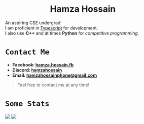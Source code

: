 <h1 align=center> <b>Hamza Hossain</b> </h1>


An aspiring CSE undergrad!\
I am proficient in [Typescript](https://www.typescriptlang.org/) for development.\
I also use __C++__ and at times __Python__ for *competitive programming*.


# `Contact Me`
- <b>Facebook: [hamza.hossain.fb](https://www.facebook.com/hamza.hossain.fb/)
- Discord: [hamzahossain](https://discord.com/users/953557729413333002)
- Email: <a href="mailto@hamzahossainphone@gmail.com">hamzahossainphone@gmail.com</a> </b>
> Feel free to contact me at any time!
# `Some Stats`
<picture>
  <source
    srcset="https://github-readme-streak-stats.herokuapp.com/?user=MdHamzaHossain&theme=monokai&hide_border=false&include_all_commits=true&border_radius=23"
    media="(prefers-color-scheme: dark)"
  />
  <source
    srcset="https://github-readme-streak-stats.herokuapp.com/?user=MdHamzaHossain&theme=gruvbox_light&hide_border=false&include_all_commits=true&border_radius=23"
    media="(prefers-color-scheme: light), (prefers-color-scheme: no-preference)"
  />
  <img src="https://github-readme-streak-stats.herokuapp.com/?user=MdHamzaHossain&theme=vue-dark&hide_border=false&include_all_commits=true&border_radius=23" />
</picture>
<picture>
  <source
    srcset="https://github-readme-stats.vercel.app/api/top-langs/?username=MdHamzaHossain&theme=monokai&show_icons=true&hide_border=false&layout=donut&border_radius=23&langs_count=50"
    media="(prefers-color-scheme: dark)"
  />
  <source
    srcset="https://github-readme-stats.vercel.app/api/top-langs/?username=MdHamzaHossain&theme=gruvbox_light&show_icons=true&hide_border=false&layout=donut&border_radius=23&langs_count=50"
    media="(prefers-color-scheme: light), (prefers-color-scheme: no-preference)"
  />
  <img src="https://github-readme-stats.vercel.app/api/top-langs/?username=MdHamzaHossain&theme=gruvbox_light&show_icons=true&hide_border=false&layout=donut&border_radius=23&langs_count=50" />
</picture>


<!---
MdHamzaHossain/MdHamzaHossain is a ✨ special ✨ repository because its `README.md` (this file) appears on your GitHub profile.
You can click the Preview link to take a look at your changes.
--->

